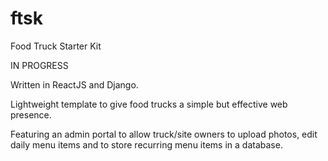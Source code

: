 # ftsk
Food Truck Starter Kit

IN PROGRESS

Written in ReactJS and Django.

Lightweight template to give food trucks a simple but
effective web presence.

Featuring an admin portal to allow truck/site owners
to upload photos, edit daily menu items and to store
recurring menu items in a database.
